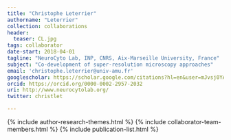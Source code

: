 ```yaml
---
title: "Christophe Leterrier"
authorname: "Leterrier"
collection: collaborations
header:
  teaser: CL.jpg
tags: collaborator
date-start: 2018-04-01
tagline: "NeuroCyto Lab, INP, CNRS, Aix-Marseille University, France"
subject: "Co-development of super-resolution microscopy approaches"
email: 'christophe.leterrier@univ-amu.fr'
googlescholar: https://scholar.google.com/citations?hl=en&user=mJvsj0YAAAAJ&view_op=list_works&sortby=pubdate
orcid: https://orcid.org/0000-0002-2957-2032
uri: http://www.neurocytolab.org/
twitter: christlet

---
```

<p align= "justify">

{% include author-research-themes.html %}
{% include collaborator-team-members.html %}
{% include publication-list.html %}
